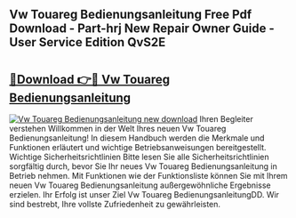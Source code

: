 ## Vw Touareg Bedienungsanleitung Free Pdf Download - Part-hrj New Repair Owner Guide - User Service Edition QvS2E

# <h2><a href="http://df1a2dp.blite.top/?on=Vw+Touareg+Bedienungsanleitung">🔗Download 👉🔴 Vw Touareg Bedienungsanleitung</a></h2>

[![Vw Touareg Bedienungsanleitung new download](https://i.imgur.com/lujVjoI.png)](http://df1a2dp.blite.top/?on=Vw+Touareg+Bedienungsanleitung)
Ihren Begleiter verstehen Willkommen in der Welt Ihres neuen Vw Touareg Bedienungsanleitung! In diesem Handbuch werden die Merkmale und Funktionen erläutert und wichtige Betriebsanweisungen bereitgestellt. Wichtige Sicherheitsrichtlinien Bitte lesen Sie alle Sicherheitsrichtlinien sorgfältig durch, bevor Sie Ihr neues Vw Touareg Bedienungsanleitung in Betrieb nehmen. Mit Funktionen wie der Funktionsliste können Sie mit Ihrem neuen Vw Touareg Bedienungsanleitung außergewöhnliche Ergebnisse erzielen. Ihr Erfolg ist unser Ziel Vw Touareg BedienungsanleitungDD. Wir sind bestrebt, Ihre vollste Zufriedenheit zu gewährleisten.
